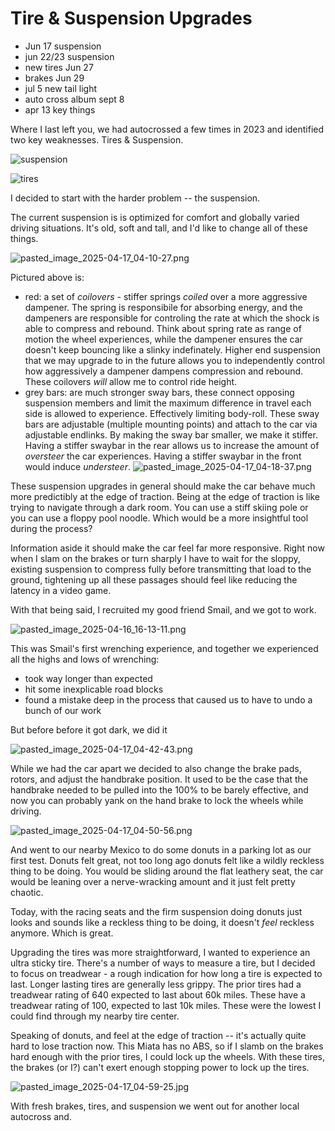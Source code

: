 # Tire & Suspension Upgrades
- Jun 17 suspension
- jun 22/23 suspension
- new tires Jun 27
- brakes Jun 29
- jul 5 new tail light
- auto cross album sept 8
- apr 13 key things

Where I last left you, we had autocrossed a few times in 2023 and identified two key weaknesses. Tires & Suspension.

![suspension](lb://4e350e22-9250-4904-bfcc-c59dd6ef57b2)

![tires](lb://812c0eab-5551-43ac-9ae0-84e77d6747b9)

I decided to start with the harder problem -- the suspension.

The current suspension is is optimized for comfort and globally varied driving situations. It's old, soft and tall, and I'd like to change all of these things. 

![pasted_image_2025-04-17_04-10-27.png](imports/pasted_image_2025-04-17_04-10-27.png)

Pictured above is:
- red: a set of *coilovers* - stiffer springs *coiled* over a more aggressive dampener. The spring is responsibile for absorbing energy, and the dampeners are responsible for controling the rate at which the shock is able to compress and rebound. Think about spring rate as range of motion the wheel experiences, while the dampener ensures the car doesn't keep bouncing like a slinky indefinately. Higher end suspension that we may upgrade to in the future allows you to independently control how aggressively a dampener dampens compression and rebound. These coilovers *will* allow me to control ride height.
- grey bars: are much stronger sway bars, these connect opposing suspension members and limit the maximum difference in travel each side is allowed to experience. Effectively limiting body-roll. These sway bars are adjustable (multiple mounting points) and attach to the car via adjustable endlinks. By making the sway bar smaller, we make it stiffer. Having a stiffer swaybar in the rear allows us to increase the amount of *oversteer* the car experiences. Having a stiffer swaybar in the front would induce *understeer*.
 ![pasted_image_2025-04-17_04-18-37.png](imports/pasted_image_2025-04-17_04-18-37.png)

These suspension upgrades in general should make the car behave much more predictibly at the edge of traction. Being at the edge of traction is like trying to navigate through a dark room. You can use a stiff skiing pole or you can use a floppy pool noodle. Which would be a more insightful tool during the process?

Information aside it should make the car feel far more responsive. Right now when I slam on the brakes or turn sharply I have to wait for the sloppy, existing suspension to compress fully before transmitting that load to the ground, tightening up all these passages should feel like reducing the latency in a video game.

With that being said, I recruited my good friend Smail, and we got to work.

![pasted_image_2025-04-16_16-13-11.png](imports/pasted_image_2025-04-16_16-13-11.png)

This was Smail's first wrenching experience, and together we experienced all the highs and lows of wrenching:
- took way longer than expected
- hit some inexplicable road blocks
- found a mistake deep in the process that caused us to have to undo a bunch of our work

But before before it got dark, we did it

![pasted_image_2025-04-17_04-42-43.png](imports/pasted_image_2025-04-17_04-42-43.png)

While we had the car apart we decided to also change the brake pads, rotors, and adjust the handbrake position. It used to be the case that the handbrake needed to be pulled into the 100% to be barely effective, and now you can probably yank on the hand brake to lock the wheels while driving.

![pasted_image_2025-04-17_04-50-56.png](imports/pasted_image_2025-04-17_04-50-56.png)

And went to our nearby Mexico to do some donuts in a parking lot as our first test. Donuts felt great, not too long ago donuts felt like a wildly reckless thing to be doing. You would be sliding around the flat leathery seat, the car would be leaning over a nerve-wracking amount and it just felt pretty chaotic.

Today, with the racing seats and the firm suspension doing donuts just looks and sounds like a reckless thing to be doing, it doesn't *feel* reckless anymore. Which is great.

Upgrading the tires was more straightforward, I wanted to experience an ultra sticky tire. There's a number of ways to measure a tire, but I decided to focus on treadwear - a rough indication for how long a tire is expected to last. Longer lasting tires are generally less grippy. The prior tires had a treadwear rating of 640 expected to last about 60k miles. These have a treadwear rating of 100, expected to last 10k miles. These were the lowest I could find through my nearby tire center.

Speaking of donuts, and feel at the edge of traction -- it's actually quite hard to lose traction now. This Miata has no ABS, so if I slamb on the brakes hard enough with the prior tires, I could lock up the wheels. With these tires, the brakes (or I?) can't exert enough stopping power to lock up the tires.

![pasted_image_2025-04-17_04-59-25.jpg](imports/pasted_image_2025-04-17_04-59-25.jpg)

With fresh brakes, tires, and suspension we went out for another local autocross and.
